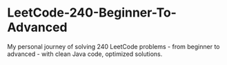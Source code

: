 # LeetCode-240-Beginner-To-Advanced
My personal journey of solving 240 LeetCode problems - from beginner to advanced - with clean Java code, optimized solutions.
